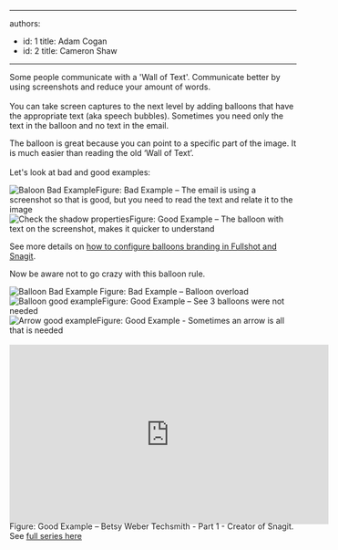 

---
authors:
  - id: 1
    title: Adam Cogan
  - id: 2
    title: Cameron Shaw
---




<span class='intro'> <p>​Some people communicate with a&#160;'Wall of Text'. Communicate better by using screenshots and reduce your amount of words. <br><br>You can take screen captures to the next level by adding balloons that have the appropriate text (aka speech bubbles).&#160;Sometimes you need only the text in the balloon and no text in the email.</p>
<p>The balloon is great because you can point to a specific part of the image. It is much easier than reading the old ‘Wall of Text’.<br><br>Let's look at bad and good examples&#58;</p> </span>

​<img src="/PublishingImages/BalloonBadExample.jpg" alt="Baloon Bad Example" class="ms-rteCustom-ImageArea" style="margin-bottom&#58;-5px;" /><span class="ms-rteCustom-FigureBad">Figure&#58; Bad Example – The email is using a screenshot so that is good, but you need to read the text and relate it to the image</span><br><img src="/PublishingImages/BalloonGoodExample.jpg" alt="Check the shadow properties" class="ms-rteCustom-ImageArea" style="margin-bottom&#58;-5px;" /><span class="ms-rteCustom-FigureGood">Figure&#58; Good Example – The balloon with text on the screenshot, makes it quicker to understand</span>
<p>See more details on 
   <a href="/Pages/HowToConfigureBalloonBranding.aspx">how to configure balloons branding in Fullshot and Snagit</a>.<br><span class="ms-rteCustom-FigureNormal"></span><span class="ms-rteCustom-FigureNormal"></span></p><p>Now be aware not to&#160;go crazy with this balloon rule.</p> 
<img src="/PublishingImages/balloon-overload.jpg" alt="Balloon Bad Example" class="ms-rteCustom-ImageArea" style="margin-bottom&#58;-5px;" /> 
<span class="ms-rteCustom-FigureBad">Figure&#58; Bad Example – Balloon overload</span><br><img src="/PublishingImages/balloon-not-needed.JPG" alt="Balloon good example" class="ms-rteCustom-ImageArea" style="margin-bottom&#58;-5px;" /><span class="ms-rteCustom-FigureGood">Figure&#58; Good Example – See 3 balloons were not needed </span>
<br>
<img src="/SiteAssets/screenshots-do-you-use-balloons-instead-of-a-wall-of-text/arrow_example.png" alt="Arrow good example" class="ms-rteCustom-ImageArea" style="margin-bottom&#58;-5px;" />
<span class="ms-rteCustom-FigureGood">​Figure&#58; Good Example - Sometimes an arrow is all that is needed</span><br>​<iframe width="560" height="315" src="https&#58;//www.youtube.com/embed/5TB61bqQKtE" frameborder="0" style="margin-bottom&#58;-5px;"></iframe><span class="ms-rteCustom-FigureGood">Figure&#58; Good Example – Betsy Weber Techsmith - Part 1 - Creator of Snagit. See 
   <a href="http&#58;//tv.ssw.com/204/betsy-weber-teched-interview">full series here</a></span>​


